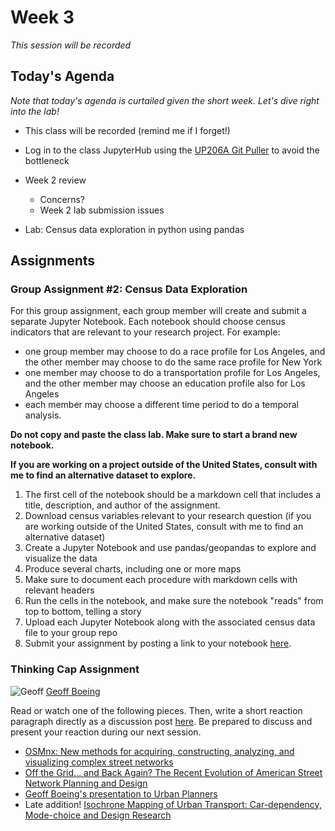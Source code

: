# Week 3

*This session will be recorded*

## Today's Agenda

*Note that today's agenda is curtailed given the short week. Let's dive right into the lab!*

*   This class will be recorded (remind me if I forget!)
*   Log in to the class JupyterHub using the [UP206A Git Puller](https://jupyter.idre.ucla.edu/hub/user-redirect/git-pull?repo=https%3A%2F%2Fgithub.com%2Fyohman%2F22W-UP206A&urlpath=lab%2Ftree%2F22W-UP206A%2F&branch=master) to avoid the bottleneck


*   Week 2 review
    * Concerns?
    * Week 2 lab submission issues
*   Lab: Census data exploration in python using pandas

## Assignments

### Group Assignment #2: Census Data Exploration

For this group assignment, each group member will create and submit a separate Jupyter Notebook. Each notebook should choose census indicators that are relevant to your research project. For example:

-  one group member may choose to do a race profile for Los Angeles, and the other member may choose to do the same race profile for New York
-  one member may choose to do a transportation profile for Los Angeles, and the other member may choose an education profile also for Los Angeles
-  each member may choose a different time period to do a temporal analysis.

**Do not copy and paste the class lab. Make sure to start a brand new notebook.**

**If you are working on a project outside of the United States, consult with me to find an alternative dataset to explore.**

1.   The first cell of the notebook should be a markdown cell that includes a title, description, and author of the assignment.
1.   Download census variables relevant to your research question (if you are working outside of the United States, consult with me to find an alternative dataset)
1.   Create a Jupyter Notebook and use pandas/geopandas to explore and visualize the data
1.   Produce several charts, including one or more maps
1.   Make sure to document each procedure with markdown cells with relevant headers
1.   Run the cells in the notebook, and make sure the notebook "reads" from top to bottom, telling a story
1.   Upload each Jupyter Notebook along with the associated census data file to your group repo
2.   Submit your assignment by posting a link to your notebook [here](https://github.com/yohman/22W-UP206A/discussions/9).

### Thinking Cap Assignment

![Geoff](https://i1.wp.com/geoffboeing.com/wp-content/uploads/2014/08/geoff-boeing-headshot-1.jpg?resize=150%2C150&ssl=1)
[Geoff Boeing](https://geoffboeing.com/about/)

Read or watch one of the following pieces. Then, write a short reaction paragraph directly as a discussion post [here](https://github.com/yohman/22W-UP206A/discussions/10). Be prepared to discuss and present your reaction during our next session. 

*  [OSMnx: New methods for acquiring, constructing, analyzing, and
visualizing complex street networks](https://www.researchgate.net/publication/309738462_OSMnx_New_Methods_for_Acquiring_Constructing_Analyzing_and_Visualizing_Complex_Street_Networks)
*  [Off the Grid… and Back Again? The Recent Evolution of American Street Network Planning and Design](../../readings/boeing_off_the_grid_2020.pdf)
*  [Geoff Boeing's presentation to Urban Planners](https://youtu.be/Cjp4mxvpoBo)
*  Late addition! [Isochrone Mapping of Urban Transport: Car-dependency, Mode-choice and Design Research](https://www.tandfonline.com/doi/figure/10.1080/02697459.2017.1329487?scroll=top&needAccess=true)


